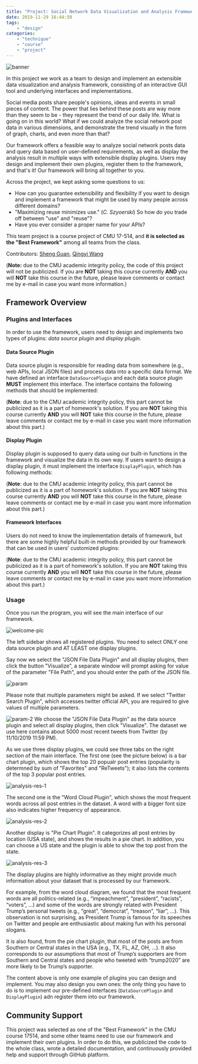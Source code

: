 ```yaml
---
title: "Project: Social Network Data Visualization and Analysis Framework"
date: 2019-11-29 16:44:50
tags:
    - "design"
categories:
    - "technique"
    - "course"
    - "project"
---
```


![banner](0.png)

In this project we work as a team to design and implement an extensible data visualization and analysis framework, consisting of an interactive GUI tool and underlying interfaces and implementations.

Social media posts share people's opinions, ideas and events in small pieces of content. The power that lies behind these posts are way more than they seem to be - they represent the trend of our daily life. What is going on in this world? What if we could analyze the social network post data in various dimensions, and demonstrate the trend visually in the form of graph, charts, and even more than that?

Our framework offers a feasible way to analyze social network posts data and query data based on user-defined requirements, as well as display the analysis result in multiple ways with extensible display plugins. Users may design and implement their own plugins, register them to the framework, and that's it! Our framework will bring all together to you.

Across the project, we kept asking some questions to us:
- How can you guarantee extensibility and flexibility if you want to design and implement a framework that might be used by many people across different domains?
- "Maximizing reuse minimizes use." (*C. Szyoerski*) So how do you trade off between "use" and "reuse"?
- Have you ever consider a proper name for your APIs?

This team project is a course project of CMU 17-514, and **it is selected as the "Best Framework"** among all teams from the class.

Contributors: [Sheng Guan](https://github.com/shengguan13), [Qingyi Wang](https://github.com/OpusA)

(**Note:** due to the CMU academic integrity policy, the code of this project will not be publicized. If you are **NOT** taking this course currently **AND** you will **NOT** take this course in the future, please leave comments or contact me by e-mail in case you want more information.)

## Framework Overview

### Plugins and Interfaces

In order to use the framework, users need to design and implements two types of plugins: *data source plugin* and *display plugin*.

#### Data Source Plugin

Data source plugin is responsible for reading data from somewhere (e.g., web APIs, local JSON files) and process data into a specific data format. We have defined an interface `DataSourcePlugin` and each data source plugin **MUST** implement this interface. The interface contains the following methods that should be implemented:

(**Note**: due to the CMU academic integrity policy, this part cannot be publicized as it is a part of homework's solution. If you are **NOT** taking this course currently **AND** you will **NOT** take this course in the future, please leave comments or contact me by e-mail in case you want more information about this part.)

#### Display Plugin

Display plugin is supposed to query data using our built-in functions in the framework and visualize the data in its own way. If users want to design a display plugin, it must implement the interface `DisplayPlugin`, which has following methods:

(**Note**: due to the CMU academic integrity policy, this part cannot be publicized as it is a part of homework's solution. If you are **NOT** taking this course currently **AND** you will **NOT** take this course in the future, please leave comments or contact me by e-mail in case you want more information about this part.)

#### Framework Interfaces

Users do not need to know the implementation details of framework, but there are some highly helpful built-in methods provided by our framework that can be used in users' customized plugins:

(**Note**: due to the CMU academic integrity policy, this part cannot be publicized as it is a part of homework's solution. If you are **NOT** taking this course currently **AND** you will **NOT** take this course in the future, please leave comments or contact me by e-mail in case you want more information about this part.)

### Usage

Once you run the program, you will see the main interface of our framework.

![welcome-pic](1.png)

The left sidebar shows all registered plugins. You need to select ONLY one data source plugin and AT LEAST one display plugins.

Say now we select the "JSON File Data Plugin" and all display plugins, then click the button "Visualize", a separate window will prompt asking for value of the parameter "File Path", and you should enter the path of the JSON file.

![param](2.png)  

Please note that multiple parameters might be asked. If we select "Twitter Search Plugin", which accesses twitter official API, you are required to give values of multiple parameters.

![param-2](3.png)
We choose the "JSON File Data Plugin" as the data source plugin and select all display plugins, then click "Visualize". The dataset we use here contains about 5000 most recent tweets from Twitter (by 11/10/2019 11:59 PM).

As we use three display plugins, we could see three tabs on the right section of the main interface. The first one (see the picture below) is a bar chart plugin, which shows the top 20 popualr post entries (popularity is determned by sum of "Favorites" and "ReTweets"); it also lists the contents of the top 3 popular post entries.

![analysis-res-1](4.png)

The second one is the "Word Cloud Plugin", which shows the most frequent words across all post entries in the dataset. A word with a bigger font size also indicates higher frequency of appearance.

![analysis-res-2](5.png)

Another display is "Pie Chart Plugin". It categorizes all post entries by location (USA state), and shows the results in a pie chart. In addition, you can choose a US state and the plugin is able to show the top post from the state.

![analysis-res-3](6.png)

The display plugins are highly informative as they might provide much information about your dataset that is processed by our framework.

For example, from the word cloud diagram, we found that the most frequent words are all politics-related (e.g., “impeachment”, “president”, “racists”, “voters”, ...) and some of the words are strongly related with President Trump’s personal tweets (e.g., “great”, “democrat”, “treason”, “liar”, ...). This observation is not surprising, as President Trump is famous for its speeches on Twitter and people are enthusiastic about making fun with his personal slogans.

It is also found, from the pie chart plugin, that most of the posts are from Southern or Central states in the USA (e.g., TX, FL, AZ, OH, ...). It also corresponds to our assumptions that most of Trump’s supporters are from Southern and Central states and people who tweeted with “trump2020” are more likely to be Trump’s supporter.

The content above is only one example of plugins you can design and implement. You may also design you own ones: the only thing you have to do is to implement our pre-defined interfaces (`DataSourcePlugin` and `DisplayPlugin`) adn register them into our framework.

## Community Support

This project was selected as one of the "Best Framework" in the CMU course 17514, and some other teams need to use our framework and implement their own plugins. In order to do this, we publicized the code to the whole class, wrote a detailed documentation, and continuously provided help and support through GitHub platform.
